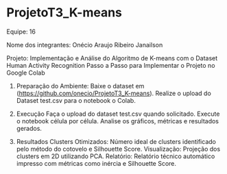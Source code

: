 # ProjetoT3_K-means

Equipe: 16

Nome dos integrantes:
Onécio Araujo Ribeiro
Janailson

Projeto: Implementação e Análise do Algoritmo de K-means com o Dataset Human Activity Recognition
Passo a Passo para Implementar o Projeto no Google Colab

1. Preparação do Ambiente:
Baixe o dataset em (https://github.com/onecio/ProjetoT3_K-means).
Realize o upload do Dataset test.csv para o notebook o Colab.

2. Execução
Faça o upload do dataset test.csv quando solicitado.
Execute o notebook célula por célula.
Analise os gráficos, métricas e resultados gerados.

3. Resultados
Clusters Otimizados: Número ideal de clusters identificado pelo método do cotovelo e Silhouette Score.
Visualização: Projeção dos clusters em 2D utilizando PCA.
Relatório: Relatório técnico automático impresso com métricas como inércia e Silhouette Score.
